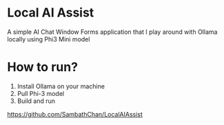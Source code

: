 # Local AI Assist

A simple AI Chat Window Forms application that I play around with Ollama locally using Phi3 Mini model

# How to run?

1. Install Ollama on your machine
2. Pull Phi-3 model
3. Build and run

https://github.com/SambathChan/LocalAIAssist
